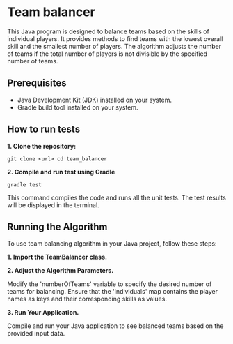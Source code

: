 # **Team balancer**

This Java program is designed to balance teams based on the skills of individual players. 
It provides methods to find teams with the lowest overall skill and the smallest number of players.
The algorithm adjusts the number of teams if the total number of players is not divisible by the specified number of teams.

## Prerequisites

* Java Development Kit (JDK) installed on your system.
* Gradle build tool installed on your system.

## How to run tests

**1. Clone the repository:**

`git clone <url>
cd team_balancer`

**2. Compile and run test using Gradle**

`gradle test`

This command compiles the code and runs all the unit tests. The test results will be displayed in the terminal.

## Running the Algorithm

To use team balancing algorithm in your Java project, follow these steps:

**1. Import the TeamBalancer class.**

**2. Adjust the Algorithm Parameters.**

Modify the 'numberOfTeams' variable to specify the desired number of teams for balancing.
Ensure that the 'individuals' map contains the player names as keys and their corresponding skills as values.

**3. Run Your Application.**

Compile and run your Java application to see balanced teams based on the provided input data.

